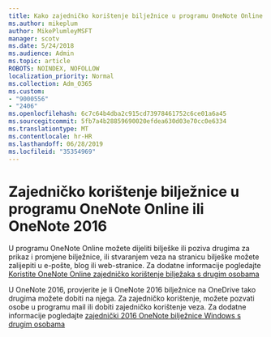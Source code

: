 ```yaml
---
title: Kako zajedničko korištenje bilježnice u programu OneNote Online ili OneNote 2016
ms.author: mikeplum
author: MikePlumleyMSFT
manager: scotv
ms.date: 5/24/2018
ms.audience: Admin
ms.topic: article
ROBOTS: NOINDEX, NOFOLLOW
localization_priority: Normal
ms.collection: Adm_O365
ms.custom:
- "9000556"
- "2406"
ms.openlocfilehash: 6c7c64b4dba2c915cd73978461752c6ce01a6a45
ms.sourcegitcommit: 5fb7a4b28859690020efdea630d03e70cc0e6334
ms.translationtype: MT
ms.contentlocale: hr-HR
ms.lasthandoff: 06/28/2019
ms.locfileid: "35354969"
---
```

# <a name="share-notebooks-in-onenote-online-or-onenote-2016"></a>Zajedničko korištenje bilježnice u programu OneNote Online ili OneNote 2016

U programu OneNote Online možete dijeliti bilješke ili poziva drugima za prikaz i promjene bilježnice, ili stvaranjem veza na stranicu bilješke možete zalijepiti u e-pošte, blog ili web-stranice. Za dodatne informacije pogledajte [Koristite OneNote Online zajedničko korištenje bilježaka s drugim osobama](https://support.office.com/article/D3481FBE-E06C-4883-B7E9-B2EE9F38AED3)

U OneNote 2016, provjerite je li OneNote 2016 bilježnice na OneDrive tako drugima možete dobiti na njega. Za zajedničko korištenje, možete pozvati osobe u programu mail ili dobiti zajedničko korištenje veza. Za dodatne informacije pogledajte [zajednički 2016 OneNote bilježnice Windows s drugim osobama](https://support.office.com/article/d14b6033-7a95-4536-9216-bb0a5e0f8285)